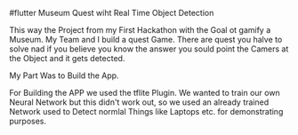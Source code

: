 #flutter Museum Quest wiht Real Time Object Detection

This way the Project from my First Hackathon with the Goal ot gamify a Museum.
My Team and I build a quest Game. There are quest you halve to solve nad if you believe you know the answer you sould point the Camers at the Object and it gets detected.

My Part Was to Build the App.

For Building the APP we used the tflite Plugin. 
We wanted to train our own Neural Network but this didn't work out, so we used an already trained Network used to Detect normlal Things like Laptops etc. for demonstrating purposes.


